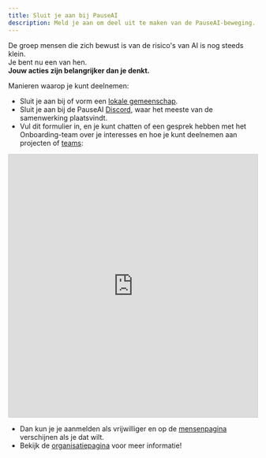 ```yaml
---
title: Sluit je aan bij PauseAI
description: Meld je aan om deel uit te maken van de PauseAI-beweging.
---
```


De groep mensen die zich bewust is van de risico's van AI is nog steeds klein.  
Je bent nu een van hen.  
**Jouw acties zijn belangrijker dan je denkt.**

<!-- ## [Meld je hier aan](https://airtable.com/appWPTGqZmUcs3NWu/pagoxRuCai4OYJEHt/form) -->

Manieren waarop je kunt deelnemen:

- Sluit je aan bij of vorm een [lokale gemeenschap](/communities).
- Sluit je aan bij de PauseAI [Discord](https://discord.gg/2XXWXvErfA), waar het meeste van de samenwerking plaatsvindt.
- Vul dit formulier in, en je kunt chatten of een gesprek hebben met het Onboarding-team over je interesses en hoe je kunt deelnemen aan projecten of [teams](/teams):

<iframe class="airtable-embed" src="https://airtable.com/embed/appWPTGqZmUcs3NWu/pagoxRuCai4OYJEHt/form" frameborder="0" onmousewheel="" width="100%" height="533" style="background: transparent; border: 1px solid #ccc;"></iframe>

- Dan kun je je aanmelden als vrijwilliger en op de [mensenpagina](/people) verschijnen als je dat wilt.
- Bekijk de [organisatiepagina](/organization) voor meer informatie!
